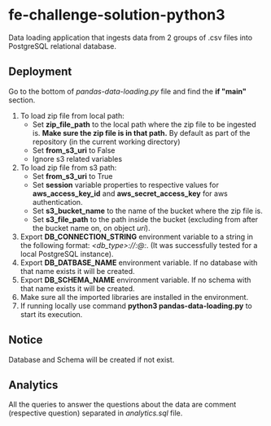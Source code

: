 # fe-challenge-solution-python3
Data loading application that ingests data from 2 groups of .csv files into PostgreSQL relational database.

## Deployment
Go to the bottom of *pandas-data-loading.py* file and find the **if "__main__"** section.
1.  To load zip file from local path:
    *   Set **zip_file_path** to the local path where the zip file to be ingested is. **Make sure the zip file is in that path.** By default as part of the repository (in the current working directory)
    *   Set **from_s3_uri** to False
    *   Ignore s3 related variables
2.  To load zip file from s3 path:
    *   Set **from_s3_uri** to True
    *   Set **session** variable properties to respective values for **aws_access_key_id** and **aws_secret_access_key** for aws authentication.
    *   Set **s3_bucket_name** to the name of the bucket where the zip file is.
    *   Set **s3_file_path** to the path inside the bucket (excluding from after the bucket name on, on object *uri*).
3.  Export **DB_CONNECTION_STRING** environment variable to a string in the following format: *<db_type>://<user>:<password>@<host>:<port>*. (It was successfully tested for a local PostgreSQL instance).
4.  Export **DB_DATBASE_NAME** environment variable. If no database with that name exists it will be created.
5.  Export **DB_SCHEMA_NAME** environment variable. If no schema with that name exists it will be created.
6.  Make sure all the imported libraries are installed in the environment.
7.  If running locally use command **python3 pandas-data-loading.py** to start its execution.

## Notice
Database and Schema will be created if not exist.

## Analytics
All the queries to answer the questions about the data are comment (respective question) separated in *analytics.sql* file.
